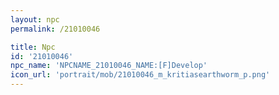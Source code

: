 ```yaml
---
layout: npc
permalink: /21010046

title: Npc
id: '21010046'
npc_name: 'NPCNAME_21010046_NAME:[F]Develop'
icon_url: 'portrait/mob/21010046_m_kritiasearthworm_p.png'
---
```

